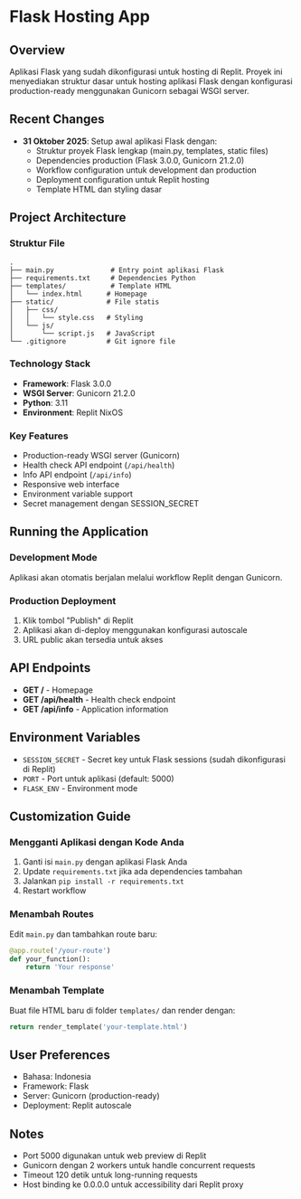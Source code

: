# Flask Hosting App

## Overview
Aplikasi Flask yang sudah dikonfigurasi untuk hosting di Replit. Proyek ini menyediakan struktur dasar untuk hosting aplikasi Flask dengan konfigurasi production-ready menggunakan Gunicorn sebagai WSGI server.

## Recent Changes
- **31 Oktober 2025**: Setup awal aplikasi Flask dengan:
  - Struktur proyek Flask lengkap (main.py, templates, static files)
  - Dependencies production (Flask 3.0.0, Gunicorn 21.2.0)
  - Workflow configuration untuk development dan production
  - Deployment configuration untuk Replit hosting
  - Template HTML dan styling dasar

## Project Architecture

### Struktur File
```
.
├── main.py              # Entry point aplikasi Flask
├── requirements.txt     # Dependencies Python
├── templates/           # Template HTML
│   └── index.html      # Homepage
├── static/             # File statis
│   ├── css/
│   │   └── style.css   # Styling
│   └── js/
│       └── script.js   # JavaScript
└── .gitignore          # Git ignore file
```

### Technology Stack
- **Framework**: Flask 3.0.0
- **WSGI Server**: Gunicorn 21.2.0
- **Python**: 3.11
- **Environment**: Replit NixOS

### Key Features
- Production-ready WSGI server (Gunicorn)
- Health check API endpoint (`/api/health`)
- Info API endpoint (`/api/info`)
- Responsive web interface
- Environment variable support
- Secret management dengan SESSION_SECRET

## Running the Application

### Development Mode
Aplikasi akan otomatis berjalan melalui workflow Replit dengan Gunicorn.

### Production Deployment
1. Klik tombol "Publish" di Replit
2. Aplikasi akan di-deploy menggunakan konfigurasi autoscale
3. URL public akan tersedia untuk akses

## API Endpoints

- **GET /** - Homepage
- **GET /api/health** - Health check endpoint
- **GET /api/info** - Application information

## Environment Variables

- `SESSION_SECRET` - Secret key untuk Flask sessions (sudah dikonfigurasi di Replit)
- `PORT` - Port untuk aplikasi (default: 5000)
- `FLASK_ENV` - Environment mode

## Customization Guide

### Mengganti Aplikasi dengan Kode Anda
1. Ganti isi `main.py` dengan aplikasi Flask Anda
2. Update `requirements.txt` jika ada dependencies tambahan
3. Jalankan `pip install -r requirements.txt`
4. Restart workflow

### Menambah Routes
Edit `main.py` dan tambahkan route baru:
```python
@app.route('/your-route')
def your_function():
    return 'Your response'
```

### Menambah Template
Buat file HTML baru di folder `templates/` dan render dengan:
```python
return render_template('your-template.html')
```

## User Preferences
- Bahasa: Indonesia
- Framework: Flask
- Server: Gunicorn (production-ready)
- Deployment: Replit autoscale

## Notes
- Port 5000 digunakan untuk web preview di Replit
- Gunicorn dengan 2 workers untuk handle concurrent requests
- Timeout 120 detik untuk long-running requests
- Host binding ke 0.0.0.0 untuk accessibility dari Replit proxy
